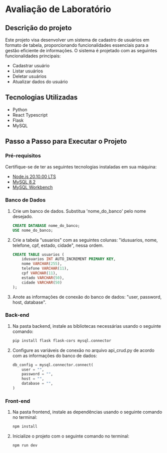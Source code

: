 # Avaliação de Laboratório

## Descrição do projeto
Este projeto visa desenvolver um sistema de cadastro de usuários em formato de tabela, proporcionando funcionalidades essenciais para a gestão eficiente de informações. O sistema é projetado com as seguintes funcionalidades principais:
- Cadastrar usuário
- Listar usuários
- Deletar usuários
- Atualizar dados do usuário

## Tecnologias Utilizadas
- Python
- React Typescript
- Flask
- MySQL

## Passo a Passo para Executar o Projeto

### Pré-requisitos
Certifique-se de ter as seguintes tecnologias instaladas em sua máquina:
- [Node.js 20.10.00 LTS](https://nodejs.org/en)
- [MySQL 8.2](https://dev.mysql.com/downloads/mysql/)
- [MySQL Workbench](https://dev.mysql.com/downloads/workbench/)

### Banco de Dados
1. Crie um banco de dados. Substitua 'nome_do_banco' pelo nome desejado.
   ```sql
   CREATE DATABASE nome_do_banco;
   USE nome_do_banco;
   ```

2. Crie a tabela "usuarios" com as seguintes colunas: "idusuarios, nome, telefone, cpf, estado, cidade", nessa ordem.
   ```sql
   CREATE TABLE usuarios (
       idusuarios INT AUTO_INCREMENT PRIMARY KEY,
       nome VARCHAR(255),
       telefone VARCHAR(11),
       cpf VARCHAR(11),
       estado VARCHAR(50),
       cidade VARCHAR(50)
   );
   ```

3. Anote as informações de conexão do banco de dados: "user, password, host, database".

### Back-end
1. Na pasta backend, instale as bibliotecas necessárias usando o seguinte comando:
   ```bash
   pip install flask flask-cors mysql.connector
   ```

2. Configure as variáveis de conexão no arquivo api_crud.py de acordo com as informações do banco de dados:
    ```python
    db_config = mysql.connector.connect(
        user = "",
        password = "",
        host = "",
        database = "",
    )
    ```

### Front-end
1. Na pasta frontend, instale as dependências usando o seguinte comando no terminal:
   ```bash
   npm install
   ```

2. Inicialize o projeto com o seguinte comando no terminal:
   ```bash
   npm run dev
   ```
